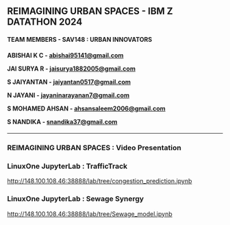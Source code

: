 <h2> REIMAGINING URBAN SPACES - IBM Z DATATHON 2024 </h2>

#### TEAM MEMBERS - SAV148 : URBAN INNOVATORS
<H4> 
  
ABISHAI K C - abishai95141@gmail.com
  
JAI SURYA R - jaisurya1882005@gmail.com

S JAIYANTAN - jaiyantan0517@gmail.com

N JAYANI - jayaninarayanan7@gmail.com

S MOHAMED AHSAN - ahsansaleem2006@gmail.com

S NANDIKA - snandika37@gmail.com

</H4>

<hr>

### REIMAGINING URBAN SPACES : Video Presentation


### LinuxOne JupyterLab : TrafficTrack
http://148.100.108.46:38888/lab/tree/congestion_prediction.ipynb

### LinuxOne JupyterLab : Sewage Synergy 
http://148.100.108.46:38888/lab/tree/Sewage_model.ipynb
